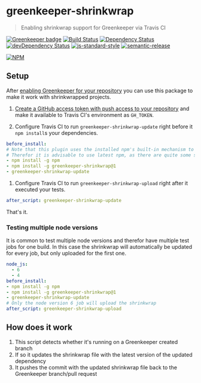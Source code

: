# greenkeeper-shrinkwrap

> Enabling shrinkwrap support for Greenkeeper via Travis CI

[![Greenkeeper badge](https://badges.greenkeeper.io/greenkeeperio/greenkeeper-shrinkwrap.svg)](https://greenkeeper.io/)
[![Build Status](https://travis-ci.org/greenkeeperio/greenkeeper-shrinkwrap.svg?branch=master)](https://travis-ci.org/greenkeeperio/greenkeeper-shrinkwrap)
[![Dependency Status](https://david-dm.org/greenkeeperio/greenkeeper-shrinkwrap/master.svg)](https://david-dm.org/greenkeeperio/greenkeeper-shrinkwrap/master)
[![devDependency Status](https://david-dm.org/greenkeeperio/greenkeeper-shrinkwrap/master/dev-status.svg)](https://david-dm.org/greenkeeperio/greenkeeper-shrinkwrap/master#info=devDependencies)
[![js-standard-style](https://img.shields.io/badge/code%20style-standard-brightgreen.svg?style=flat)](https://github.com/feross/standard)
[![semantic-release](https://img.shields.io/badge/%20%20%F0%9F%93%A6%F0%9F%9A%80-semantic--release-e10079.svg)](https://github.com/semantic-release/semantic-release)

[![NPM](https://nodei.co/npm/greenkeeper-shrinkwrap.png?downloads=true&downloadRank=true&stars=true)](https://nodei.co/npm/greenkeeper-shrinkwrap/)

## Setup

After [enabling Greenkeeper for your repository](https://github.com/greenkeeperio/greenkeeper#getting-started-with-greenkeeper) you can use this package to make it work with shrinkwrapped projects.

1. [Create a GitHub access token with push access to your repository](https://github.com/settings/tokens) and make it available to Travis CI's environment as `GH_TOKEN`.

1. Configure Travis CI to run `greenkeeper-shrinkwrap-update` right before it `npm install`s your dependencies.

  ```yml
  before_install:
  # Note that this plugin uses the installed npm's built-in mechanism to update the shrinkwrap
  # Therefor it is advisable to use latest npm, as there are quite some shrinkwrap fixes in there
  - npm install -g npm
  - npm install -g greenkeeper-shrinkwrap@1
  - greenkeeper-shrinkwrap-update
  ```

1. Configure Travis CI to run `greenkeeper-shrinkwrap-upload` right after it executed your tests.

  ```yml
  after_script: greenkeeper-shrinkwrap-update
  ```

That's it.

### Testing multiple node versions

It is common to test multiple node versions and therefor have multiple test jobs for one build. In this case the shrinkwrap will automatically be updated for every job, but only uploaded for the first one.

```yml
node_js:
  - 6
  - 4
before_install:
- npm install -g npm
- npm install -g greenkeeper-shrinkwrap@1
- greenkeeper-shrinkwrap-update
# Only the node version 6 job will upload the shrinkwrap
after_script: greenkeeper-shrinkwrap-upload
```

## How does it work

1. This script detects whether it's running on a Greenkeeper created branch
2. If so it updates the shrinkwrap file with the latest version of the updated dependency
3. It pushes the commit with the updated shrinkwrap file back to the Greenkeeper branch/pull request
